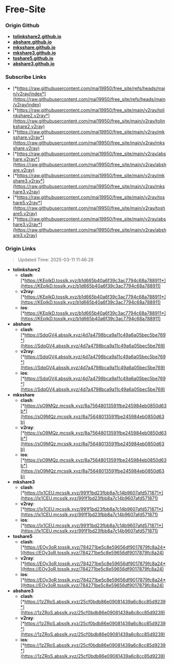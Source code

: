 # Free-Site

### Origin Github

- [**tolinkshare2.github.io**](https://github.com/tolinkshare2/tolinkshare2.github.io)
- [**abshare.github.io**](https://github.com/abshare/abshare.github.io)
- [**mksshare.github.io**](https://github.com/mksshare/mksshare.github.io)
- [**mkshare3.github.io**](https://github.com/mkshare3/mkshare3.github.io)
- [**toshare5.github.io**](https://github.com/toshare5/toshare5.github.io)
- [**abshare3.github.io**](https://github.com/abshare3/abshare3.github.io)

### Subscribe Links

- [*https://raw.githubusercontent.com/mai19950/free_site/refs/heads/main/v2ray/index*](https://raw.githubusercontent.com/mai19950/free_site/refs/heads/main/v2ray/index)
- [*https://raw.githubusercontent.com/mai19950/free_site/main/v2ray/tolinkshare2.v2ray*](https://raw.githubusercontent.com/mai19950/free_site/main/v2ray/tolinkshare2.v2ray)
- [*https://raw.githubusercontent.com/mai19950/free_site/main/v2ray/mksshare.v2ray*](https://raw.githubusercontent.com/mai19950/free_site/main/v2ray/mksshare.v2ray)
- [*https://raw.githubusercontent.com/mai19950/free_site/main/v2ray/abshare.v2ray*](https://raw.githubusercontent.com/mai19950/free_site/main/v2ray/abshare.v2ray)
- [*https://raw.githubusercontent.com/mai19950/free_site/main/v2ray/mkshare3.v2ray*](https://raw.githubusercontent.com/mai19950/free_site/main/v2ray/mkshare3.v2ray)
- [*https://raw.githubusercontent.com/mai19950/free_site/main/v2ray/toshare5.v2ray*](https://raw.githubusercontent.com/mai19950/free_site/main/v2ray/toshare5.v2ray)
- [*https://raw.githubusercontent.com/mai19950/free_site/main/v2ray/abshare3.v2ray*](https://raw.githubusercontent.com/mai19950/free_site/main/v2ray/abshare3.v2ray)

### Origin Links

> Updated Time: 2025-03-11 11:46:28

- **tolinkshare2**
  - **clash**: [*https://KEplkD.tosslk.xyz/b1d665b40a6f39c3ac7794c68a788911*](https://KEplkD.tosslk.xyz/b1d665b40a6f39c3ac7794c68a788911)
  - **v2ray**: [*https://KEplkD.tosslk.xyz/b1d665b40a6f39c3ac7794c68a788911*](https://KEplkD.tosslk.xyz/b1d665b40a6f39c3ac7794c68a788911)
  - **ios**: [*https://KEplkD.tosslk.xyz/b1d665b40a6f39c3ac7794c68a788911*](https://KEplkD.tosslk.xyz/b1d665b40a6f39c3ac7794c68a788911)
- **abshare**
  - **clash**: [*https://SdqGV4.absslk.xyz/4d7a4798bca9a11c49a6a05bec5be769*](https://SdqGV4.absslk.xyz/4d7a4798bca9a11c49a6a05bec5be769)
  - **v2ray**: [*https://SdqGV4.absslk.xyz/4d7a4798bca9a11c49a6a05bec5be769*](https://SdqGV4.absslk.xyz/4d7a4798bca9a11c49a6a05bec5be769)
  - **ios**: [*https://SdqGV4.absslk.xyz/4d7a4798bca9a11c49a6a05bec5be769*](https://SdqGV4.absslk.xyz/4d7a4798bca9a11c49a6a05bec5be769)
- **mksshare**
  - **clash**: [*https://sO9MQz.mcsslk.xyz/8a75648013591fbe245984eb0850d63b*](https://sO9MQz.mcsslk.xyz/8a75648013591fbe245984eb0850d63b)
  - **v2ray**: [*https://sO9MQz.mcsslk.xyz/8a75648013591fbe245984eb0850d63b*](https://sO9MQz.mcsslk.xyz/8a75648013591fbe245984eb0850d63b)
  - **ios**: [*https://sO9MQz.mcsslk.xyz/8a75648013591fbe245984eb0850d63b*](https://sO9MQz.mcsslk.xyz/8a75648013591fbe245984eb0850d63b)
- **mkshare3**
  - **clash**: [*https://lx1CEU.mcsslk.xyz/991f1bd23fbb8a7c14b9607afd571871*](https://lx1CEU.mcsslk.xyz/991f1bd23fbb8a7c14b9607afd571871)
  - **v2ray**: [*https://lx1CEU.mcsslk.xyz/991f1bd23fbb8a7c14b9607afd571871*](https://lx1CEU.mcsslk.xyz/991f1bd23fbb8a7c14b9607afd571871)
  - **ios**: [*https://lx1CEU.mcsslk.xyz/991f1bd23fbb8a7c14b9607afd571871*](https://lx1CEU.mcsslk.xyz/991f1bd23fbb8a7c14b9607afd571871)
- **toshare5**
  - **clash**: [*https://EOy3oR.tosslk.xyz/784271be5c8e59656df9017879fc8a24*](https://EOy3oR.tosslk.xyz/784271be5c8e59656df9017879fc8a24)
  - **v2ray**: [*https://EOy3oR.tosslk.xyz/784271be5c8e59656df9017879fc8a24*](https://EOy3oR.tosslk.xyz/784271be5c8e59656df9017879fc8a24)
  - **ios**: [*https://EOy3oR.tosslk.xyz/784271be5c8e59656df9017879fc8a24*](https://EOy3oR.tosslk.xyz/784271be5c8e59656df9017879fc8a24)
- **abshare3**
  - **clash**: [*https://1zZRoS.absslk.xyz/25cf0bdb86e09081439a6c8cc85d9239*](https://1zZRoS.absslk.xyz/25cf0bdb86e09081439a6c8cc85d9239)
  - **v2ray**: [*https://1zZRoS.absslk.xyz/25cf0bdb86e09081439a6c8cc85d9239*](https://1zZRoS.absslk.xyz/25cf0bdb86e09081439a6c8cc85d9239)
  - **ios**: [*https://1zZRoS.absslk.xyz/25cf0bdb86e09081439a6c8cc85d9239*](https://1zZRoS.absslk.xyz/25cf0bdb86e09081439a6c8cc85d9239)
